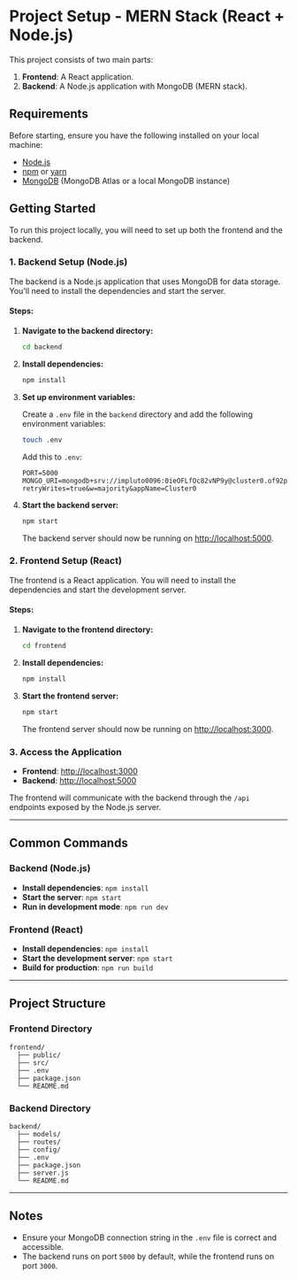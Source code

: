 # Project Setup - MERN Stack (React + Node.js)

This project consists of two main parts:
1. **Frontend**: A React application.
2. **Backend**: A Node.js application with MongoDB (MERN stack).

## Requirements

Before starting, ensure you have the following installed on your local machine:
- [Node.js](https://nodejs.org/)
- [npm](https://www.npmjs.com/) or [yarn](https://yarnpkg.com/)
- [MongoDB](https://www.mongodb.com/) (MongoDB Atlas or a local MongoDB instance)
  
## Getting Started

To run this project locally, you will need to set up both the frontend and the backend.

### 1. Backend Setup (Node.js)

The backend is a Node.js application that uses MongoDB for data storage. You'll need to install the dependencies and start the server.

#### Steps:

1. **Navigate to the backend directory:**

    ```bash
    cd backend
    ```

2. **Install dependencies:**

    ```bash
    npm install
    ```

3. **Set up environment variables:**

    Create a `.env` file in the `backend` directory and add the following environment variables:

    ```bash
    touch .env
    ```

    Add this to `.env`:

    ```env
    PORT=5000
    MONGO_URI=mongodb+srv://impluto0096:0ieOFLfOc82vNP9y@cluster0.of92ppg.mongodb.net/?retryWrites=true&w=majority&appName=Cluster0
    ```

4. **Start the backend server:**

    ```bash
    npm start
    ```

    The backend server should now be running on [http://localhost:5000](http://localhost:5000).

### 2. Frontend Setup (React)

The frontend is a React application. You will need to install the dependencies and start the development server.

#### Steps:

1. **Navigate to the frontend directory:**

    ```bash
    cd frontend
    ```

2. **Install dependencies:**

    ```bash
    npm install
    ```

3. **Start the frontend server:**

    ```bash
    npm start
    ```

    The frontend server should now be running on [http://localhost:3000](http://localhost:3000).

### 3. Access the Application

- **Frontend**: [http://localhost:3000](http://localhost:3000)
- **Backend**: [http://localhost:5000](http://localhost:5000)

The frontend will communicate with the backend through the `/api` endpoints exposed by the Node.js server.

---

## Common Commands

### Backend (Node.js)

- **Install dependencies**: `npm install`
- **Start the server**: `npm start`
- **Run in development mode**: `npm run dev`

### Frontend (React)

- **Install dependencies**: `npm install`
- **Start the development server**: `npm start`
- **Build for production**: `npm run build`

---

## Project Structure

### Frontend Directory

```
frontend/
  ├── public/
  ├── src/
  ├── .env
  ├── package.json
  └── README.md
```

### Backend Directory

```
backend/
  ├── models/
  ├── routes/
  ├── config/
  ├── .env
  ├── package.json
  ├── server.js
  └── README.md
```

---

## Notes

- Ensure your MongoDB connection string in the `.env` file is correct and accessible.
- The backend runs on port `5000` by default, while the frontend runs on port `3000`.
